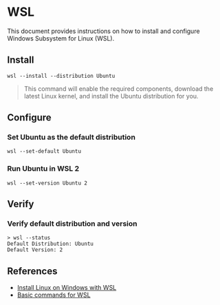 # WSL

This document provides instructions on how to install and configure Windows Subsystem for Linux (WSL).

## Install

```text
wsl --install --distribution Ubuntu
```

> This command will enable the required components, download the latest Linux kernel, and install the Ubuntu distribution for you.

## Configure

### Set Ubuntu as the default distribution

```text
wsl --set-default Ubuntu
```

### Run Ubuntu in WSL 2

```text
wsl --set-version Ubuntu 2
```

## Verify

### Verify default distribution and version

```text
> wsl --status
Default Distribution: Ubuntu
Default Version: 2
```

## References

- [Install Linux on Windows with WSL](https://docs.microsoft.com/en-us/windows/wsl/install)
- [Basic commands for WSL](https://docs.microsoft.com/en-us/windows/wsl/basic-commands)
